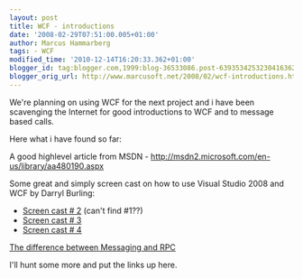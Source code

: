 ```yaml
---
layout: post
title: WCF - introductions
date: '2008-02-29T07:51:00.005+01:00'
author: Marcus Hammarberg
tags: - WCF
modified_time: '2010-12-14T16:20:33.362+01:00'
blogger_id: tag:blogger.com,1999:blog-36533086.post-6393534253230416362
blogger_orig_url: http://www.marcusoft.net/2008/02/wcf-introductions.html
---
```


We're
planning on using WCF for the next project and i have been scavenging
the Internet for good introductions to WCF and to message based calls.

Here what i have found so far:


A good highlevel article from MSDN -
<http://msdn2.microsoft.com/en-us/library/aa480190.aspx>

Some great and simply screen cast on how to use Visual Studio 2008 and
WCF by Darryl Burling:

-   [Screen cast \# 2](http://burling.co.nz/MS/VS2008WCF.html) (can't
    find \#1??)
-   [Screen cast \# 3](http://burling.co.nz/MS/VS2008WCFWF.html)
-   [Screen cast \# 4](http://burling.co.nz/MS/VS2008CAS.html)

[The difference between Messaging and
RPC](http://www2.sys-con.com/itsg/virtualcd/WebServices/archives/0304/melgar/index.html)

I'll hunt some more and put the links up here.
